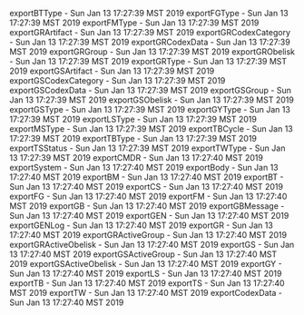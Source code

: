 
exportBTType - Sun Jan 13 17:27:39 MST 2019
exportFGType - Sun Jan 13 17:27:39 MST 2019
exportFMType - Sun Jan 13 17:27:39 MST 2019
exportGRArtifact - Sun Jan 13 17:27:39 MST 2019
exportGRCodexCategory - Sun Jan 13 17:27:39 MST 2019
exportGRCodexData - Sun Jan 13 17:27:39 MST 2019
exportGRGroup - Sun Jan 13 17:27:39 MST 2019
exportGRObelisk - Sun Jan 13 17:27:39 MST 2019
exportGRType - Sun Jan 13 17:27:39 MST 2019
exportGSArtifact - Sun Jan 13 17:27:39 MST 2019
exportGSCodexCategory - Sun Jan 13 17:27:39 MST 2019
exportGSCodexData - Sun Jan 13 17:27:39 MST 2019
exportGSGroup - Sun Jan 13 17:27:39 MST 2019
exportGSObelisk - Sun Jan 13 17:27:39 MST 2019
exportGSType - Sun Jan 13 17:27:39 MST 2019
exportGYType - Sun Jan 13 17:27:39 MST 2019
exportLSType - Sun Jan 13 17:27:39 MST 2019
exportMSType - Sun Jan 13 17:27:39 MST 2019
exportTBCycle - Sun Jan 13 17:27:39 MST 2019
exportTBType - Sun Jan 13 17:27:39 MST 2019
exportTSStatus - Sun Jan 13 17:27:39 MST 2019
exportTWType - Sun Jan 13 17:27:39 MST 2019
exportCMDR - Sun Jan 13 17:27:40 MST 2019
exportSystem - Sun Jan 13 17:27:40 MST 2019
exportBody - Sun Jan 13 17:27:40 MST 2019
exportBM - Sun Jan 13 17:27:40 MST 2019
exportBT - Sun Jan 13 17:27:40 MST 2019
exportCS - Sun Jan 13 17:27:40 MST 2019
exportFG - Sun Jan 13 17:27:40 MST 2019
exportFM - Sun Jan 13 17:27:40 MST 2019
exportGB - Sun Jan 13 17:27:40 MST 2019
exportGBMessage - Sun Jan 13 17:27:40 MST 2019
exportGEN - Sun Jan 13 17:27:40 MST 2019
exportGENLog - Sun Jan 13 17:27:40 MST 2019
exportGR - Sun Jan 13 17:27:40 MST 2019
exportGRActiveGroup - Sun Jan 13 17:27:40 MST 2019
exportGRActiveObelisk - Sun Jan 13 17:27:40 MST 2019
exportGS - Sun Jan 13 17:27:40 MST 2019
exportGSActiveGroup - Sun Jan 13 17:27:40 MST 2019
exportGSActiveObelisk - Sun Jan 13 17:27:40 MST 2019
exportGY - Sun Jan 13 17:27:40 MST 2019
exportLS - Sun Jan 13 17:27:40 MST 2019
exportTB - Sun Jan 13 17:27:40 MST 2019
exportTS - Sun Jan 13 17:27:40 MST 2019
exportTW - Sun Jan 13 17:27:40 MST 2019
exportCodexData - Sun Jan 13 17:27:40 MST 2019
